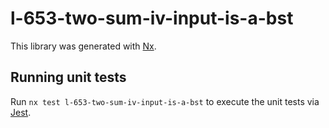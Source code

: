 # l-653-two-sum-iv-input-is-a-bst

This library was generated with [Nx](https://nx.dev).

## Running unit tests

Run `nx test l-653-two-sum-iv-input-is-a-bst` to execute the unit tests via [Jest](https://jestjs.io).
